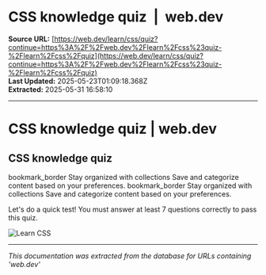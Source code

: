 # CSS knowledge quiz  |  web.dev

**Source URL:** [https://web.dev/learn/css/quiz?continue=https%3A%2F%2Fweb.dev%2Flearn%2Fcss%23quiz-%2Flearn%2Fcss%2Fquiz](https://web.dev/learn/css/quiz?continue=https%3A%2F%2Fweb.dev%2Flearn%2Fcss%23quiz-%2Flearn%2Fcss%2Fquiz)  
**Last Updated:** 2025-05-23T01:09:18.368Z  
**Extracted:** 2025-05-31 16:58:10

---

# CSS knowledge quiz | web.dev

## CSS knowledge quiz

bookmark\_border Stay organized with collections Save and categorize content based on your preferences. bookmark\_border Stay organized with collections Save and categorize content based on your preferences.

Let's do a quick test! You must answer at least 7 questions correctly to pass this quiz.

![Learn CSS](https://developers.google.com/static/profile/badges/playlists/webdev/learn-css/badge.svg)

---

*This documentation was extracted from the database for URLs containing 'web.dev'*
